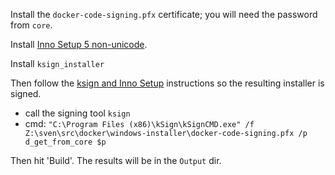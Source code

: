 
Install the `docker-code-signing.pfx` certificate; you will need the password
from `core`.

Install [Inno Setup 5 non-unicode](http://www.jrsoftware.org/isdl.php).

Install `ksign_installer`

Then follow the [ksign and Inno Setup](http://blog.ksoftware.net/2011/07/how-to-automate-code-signing-with-innosetup-and-ksign/) instructions so the resulting installer is signed.
- call the signing tool `ksign`
- cmd: `"C:\Program Files (x86)\kSign\kSignCMD.exe" /f Z:\sven\src\docker\windows-installer\docker-code-signing.pfx /p d_get_from_core $p`

Then hit 'Build'. The results will be in the `Output` dir.
